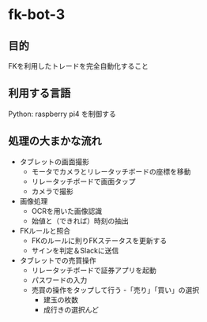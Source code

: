 # fk-bot-3
## 目的
FKを利用したトレードを完全自動化すること

## 利用する言語
Python: raspberry pi4 を制御する

## 処理の大まかな流れ
- タブレットの画面撮影
  - モータでカメラとリレータッチボードの座標を移動
  - リレータッチボードで画面タップ
  - カメラで撮影
- 画像処理
  - OCRを用いた画像認識 
  - 始値と（できれば）時刻の抽出
- FKルールと照合
  - FKのルールに則りFKステータスを更新する
  - サインを判定＆Slackに送信
- タブレットでの売買操作
  - リレータッチボードで証券アプリを起動
  - パスワードの入力
  - 売買の操作をタップして行う
    -「売り」「買い」の選択
    - 建玉の枚数
    - 成行きの選択んど
  
  

